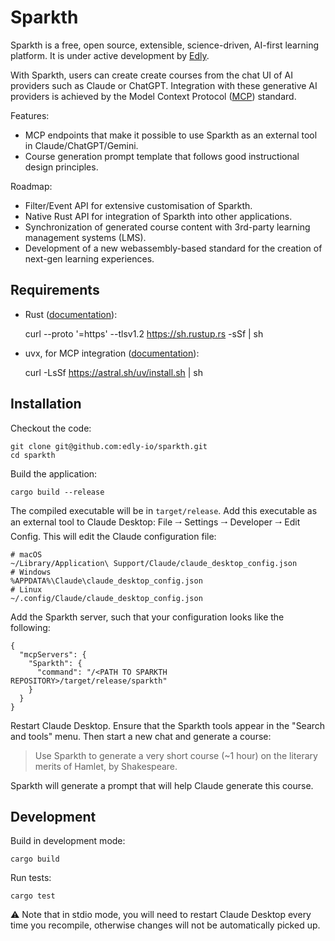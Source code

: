 # Sparkth

Sparkth is a free, open source, extensible, science-driven, AI-first learning platform. It is under active development by
[Edly](https://edly.io).

With Sparkth, users can create create courses from the chat UI of AI providers such as Claude or ChatGPT. Integration with these generative AI providers is achieved by the Model Context Protocol ([MCP](https://modelcontextprotocol.io/)) standard.

Features:

- MCP endpoints that make it possible to use Sparkth as an external tool in Claude/ChatGPT/Gemini.
- Course generation prompt template that follows good instructional design principles.

Roadmap:

- Filter/Event API for extensive customisation of Sparkth.
- Native Rust API for integration of Sparkth into other applications.
- Synchronization of generated course content with 3rd-party learning management systems (LMS).
- Development of a new webassembly-based standard for the creation of next-gen learning experiences.

## Requirements

- Rust ([documentation](https://doc.rust-lang.org/book/ch01-01-installation.html)):

  curl --proto '=https' --tlsv1.2 https://sh.rustup.rs -sSf | sh

- uvx, for MCP integration ([documentation](https://docs.npmjs.com/downloading-and-installing-node-js-and-npm)):

  curl -LsSf https://astral.sh/uv/install.sh | sh

## Installation

Checkout the code:

    git clone git@github.com:edly-io/sparkth.git
    cd sparkth

Build the application:

    cargo build --release

The compiled executable will be in `target/release`. Add this executable as an external tool to Claude Desktop: File 🠂 Settings 🠂 Developer 🠂 Edit Config. This will edit the Claude configuration file:

    # macOS
    ~/Library/Application\ Support/Claude/claude_desktop_config.json
    # Windows
    %APPDATA%\Claude\claude_desktop_config.json
    # Linux
    ~/.config/Claude/claude_desktop_config.json

Add the Sparkth server, such that your configuration looks like the following:

    {
      "mcpServers": {
        "Sparkth": {
          "command": "/<PATH TO SPARKTH REPOSITORY>/target/release/sparkth"
        }
      }
    }

Restart Claude Desktop. Ensure that the Sparkth tools appear in the "Search and tools" menu. Then start a new chat and generate a course:

> Use Sparkth to generate a very short course (~1 hour) on the literary merits of Hamlet, by Shakespeare.

Sparkth will generate a prompt that will help Claude generate this course.

## Development

Build in development mode:

    cargo build

Run tests:

    cargo test

⚠️ Note that in stdio mode, you will need to restart Claude Desktop every time you recompile, otherwise changes will not be automatically picked up.
